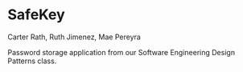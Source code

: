 # SafeKey
Carter Rath, Ruth Jimenez, Mae Pereyra

Password storage application from our Software Engineering Design Patterns class.
